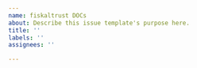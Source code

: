 ```yaml
---
name: fiskaltrust DOCs
about: Describe this issue template's purpose here.
title: ''
labels: ''
assignees: ''

---
```



